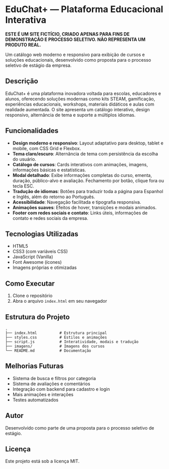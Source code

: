 # EduChat+ — Plataforma Educacional Interativa

**ESTE É UM SITE FICTÍCIO, CRIADO APENAS PARA FINS DE DEMONSTRAÇÃO E PROCESSO SELETIVO. NÃO REPRESENTA UM PRODUTO REAL.**

Um catálogo web moderno e responsivo para exibição de cursos e soluções educacionais, desenvolvido como proposta para o processo seletivo de estágio da empresa.

## Descrição

EduChat+ é uma plataforma inovadora voltada para escolas, educadores e alunos, oferecendo soluções modernas como kits STEAM, gamificação, experiências educacionais, workshops, materiais didáticos e aulas com realidade aumentada. O site apresenta um catálogo interativo, design responsivo, alternância de tema e suporte a múltiplos idiomas.

## Funcionalidades

- **Design moderno e responsivo**: Layout adaptativo para desktop, tablet e mobile, com CSS Grid e Flexbox.
- **Tema claro/escuro**: Alternância de tema com persistência da escolha do usuário.
- **Catálogo de cursos**: Cards interativos com animações, imagens, informações básicas e estatísticas.
- **Modal detalhado**: Exibe informações completas do curso, ementa, duração, público-alvo e avaliação. Fechamento por botão, clique fora ou tecla ESC.
- **Tradução de idiomas**: Botões para traduzir toda a página para Espanhol e Inglês, além do retorno ao Português.
- **Acessibilidade**: Navegação facilitada e tipografia responsiva.
- **Animações suaves**: Efeitos de hover, transições e modais animados.
- **Footer com redes sociais e contato**: Links úteis, informações de contato e redes sociais da empresa.

## Tecnologias Utilizadas

- HTML5
- CSS3 (com variáveis CSS)
- JavaScript (Vanilla)
- Font Awesome (ícones)
- Imagens próprias e otimizadas

## Como Executar

1. Clone o repositório
2. Abra o arquivo `index.html` em seu navegador

## Estrutura do Projeto

```
.
├── index.html          # Estrutura principal
├── styles.css          # Estilos e animações
├── script.js           # Interatividade, modais e tradução
├── imagens/            # Imagens dos cursos
└── README.md           # Documentação
```

## Melhorias Futuras

- Sistema de busca e filtros por categoria
- Sistema de avaliações e comentários
- Integração com backend para cadastro e login
- Mais animações e interações
- Testes automatizados

## Autor

Desenvolvido como parte de uma proposta para o processo seletivo de estágio.

## Licença

Este projeto está sob a licença MIT. 